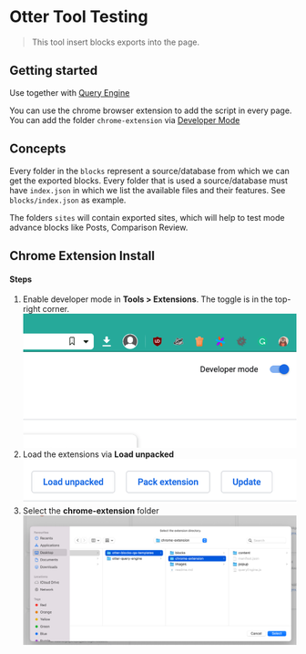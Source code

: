 # Otter Tool Testing
> This tool insert blocks exports into the page.

## Getting started

Use together with [Query Engine](https://github.com/Codeinwp/otter-query-engine)

You can use the chrome browser extension to add the script in every page. You can add the folder `chrome-extension` via [Developer Mode](https://developer.chrome.com/docs/extensions/mv3/faq/#:~:text=You%20can%20start%20by%20turning,a%20packaged%20extension,%20and%20more.)

## Concepts

Every folder in the `blocks` represent a source/database from which we can get the exported blocks. Every folder that is used a source/database must have `index.json` in which we list the available files and their features. See `blocks/index.json` as example.

The folders `sites` will contain exported sites, which will help to test mode advance blocks like Posts, Comparison Review.

## Chrome Extension Install

#### Steps

1. Enable developer mode in **Tools > Extensions**. The toggle is in the top-right corner.  
![The toggle is in the top-right corner](images/toggle-location.png)
2. Load the extensions via **Load unpacked**  
![Load unpacked](images/unpacked-button.png)
3. Select the **chrome-extension** folder  
![Select the folder](images/select-folder.png)
